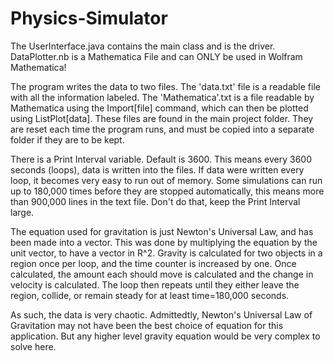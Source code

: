 # Physics-Simulator

The UserInterface.java contains the main class and is the driver. 
DataPlotter.nb is a Mathematica File and can ONLY be used in Wolfram Mathematica!

The program writes the data to two files. The 'data.txt' file is a readable file with all the information labeled. The 
'Mathematica'.txt is a file readable by Mathematica using the Import[file] command, which can then be plotted using
ListPlot[data]. These files are found in the main project folder. They are reset each time the program runs, and must be copied
into a separate folder if they are to be kept.

There is a Print Interval variable. Default is 3600. This means every 3600 seconds (loops), data is written into the files. If 
data were written every loop, it becomes very easy to run out of memory. Some simulations can run up to 180,000 times before 
they are stopped automatically, this means more than 900,000 lines in the text file. Don't do that, keep the Print Interval
large. 

The equation used for gravitation is just Newton's Universal Law, and has been made into a vector. This was done by multiplying
the equation by the unit vector, to have a vector in R^2. Gravity is calculated for two objects in a region once per loop, and
the time counter is increased by one. Once calculated, the amount each should move is calculated and the change in velocity is 
calculated. The loop then repeats until they either leave the region, collide, or remain steady for at least time=180,000 
seconds.  

As such, the data is very chaotic. Admittedtly, Newton's Universal Law of Gravitation may not have been the best choice of
equation for this application. But any higher level gravity equation would be very complex to solve here.
